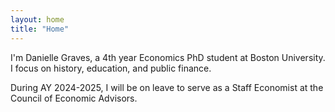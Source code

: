 ```yaml
---
layout: home
title: "Home"
---
```


I'm Danielle Graves, a 4th year Economics PhD student at Boston University. I focus on history, education, and public finance. 

During AY 2024-2025, I will be on leave to serve as a Staff Economist at the Council of Economic Advisors.
